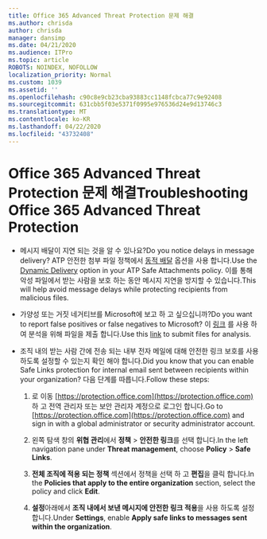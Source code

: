 ```yaml
---
title: Office 365 Advanced Threat Protection 문제 해결
ms.author: chrisda
author: chrisda
manager: dansimp
ms.date: 04/21/2020
ms.audience: ITPro
ms.topic: article
ROBOTS: NOINDEX, NOFOLLOW
localization_priority: Normal
ms.custom: 1039
ms.assetid: ''
ms.openlocfilehash: c90c8e9cb23cba93883cc1148fcbca77c9e92408
ms.sourcegitcommit: 631cbb5f03e5371f0995e976536d24e9d13746c3
ms.translationtype: MT
ms.contentlocale: ko-KR
ms.lasthandoff: 04/22/2020
ms.locfileid: "43732408"
---
```

# <a name="troubleshooting-office-365-advanced-threat-protection"></a><span data-ttu-id="84a41-102">Office 365 Advanced Threat Protection 문제 해결</span><span class="sxs-lookup"><span data-stu-id="84a41-102">Troubleshooting Office 365 Advanced Threat Protection</span></span>

- <span data-ttu-id="84a41-103">메시지 배달이 지연 되는 것을 알 수 있나요?</span><span class="sxs-lookup"><span data-stu-id="84a41-103">Do you notice delays in message delivery?</span></span> <span data-ttu-id="84a41-104">ATP 안전한 첨부 파일 정책에서 [동적 배달](https://docs.microsoft.com/office365/securitycompliance/dynamic-delivery-and-previewing) 옵션을 사용 합니다.</span><span class="sxs-lookup"><span data-stu-id="84a41-104">Use the [Dynamic Delivery](https://docs.microsoft.com/office365/securitycompliance/dynamic-delivery-and-previewing) option in your ATP Safe Attachments policy.</span></span> <span data-ttu-id="84a41-105">이를 통해 악성 파일에서 받는 사람을 보호 하는 동안 메시지 지연을 방지할 수 있습니다.</span><span class="sxs-lookup"><span data-stu-id="84a41-105">This will help avoid message delays while protecting recipients from malicious files.</span></span>

- <span data-ttu-id="84a41-106">가양성 또는 거짓 네거티브를 Microsoft에 보고 하 고 싶으십니까?</span><span class="sxs-lookup"><span data-stu-id="84a41-106">Do you want to report false positives or false negatives to Microsoft?</span></span> <span data-ttu-id="84a41-107">이 [링크](https://www.microsoft.com/wdsi/filesubmission/) 를 사용 하 여 분석을 위해 파일을 제출 합니다.</span><span class="sxs-lookup"><span data-stu-id="84a41-107">Use this [link](https://www.microsoft.com/wdsi/filesubmission/) to submit files for analysis.</span></span>

- <span data-ttu-id="84a41-108">조직 내의 받는 사람 간에 전송 되는 내부 전자 메일에 대해 안전한 링크 보호를 사용 하도록 설정할 수 있는지 확인 해야 합니다.</span><span class="sxs-lookup"><span data-stu-id="84a41-108">Did you know that you can enable Safe Links protection for internal email sent between recipients within your organization?</span></span> <span data-ttu-id="84a41-109">다음 단계를 따릅니다.</span><span class="sxs-lookup"><span data-stu-id="84a41-109">Follow these steps:</span></span>

  1. <span data-ttu-id="84a41-110">로 이동 [https://protection.office.com](https://protection.office.com) 하 고 전역 관리자 또는 보안 관리자 계정으로 로그인 합니다.</span><span class="sxs-lookup"><span data-stu-id="84a41-110">Go to [https://protection.office.com](https://protection.office.com) and sign in with a global administrator or security administrator account.</span></span>

  2. <span data-ttu-id="84a41-111">왼쪽 탐색 창의 **위협 관리**에서 **정책** \> **안전한 링크**를 선택 합니다.</span><span class="sxs-lookup"><span data-stu-id="84a41-111">In the left navigation pane under **Threat management**, choose **Policy** \> **Safe Links**.</span></span>

  3. <span data-ttu-id="84a41-112">**전체 조직에 적용 되는 정책** 섹션에서 정책을 선택 하 고 **편집**을 클릭 합니다.</span><span class="sxs-lookup"><span data-stu-id="84a41-112">In the **Policies that apply to the entire organization** section, select the policy and click **Edit**.</span></span>

  4. <span data-ttu-id="84a41-113">**설정**아래에서 **조직 내에서 보낸 메시지에 안전한 링크 적용**을 사용 하도록 설정 합니다.</span><span class="sxs-lookup"><span data-stu-id="84a41-113">Under **Settings**, enable **Apply safe links to messages sent within the organization**.</span></span>
